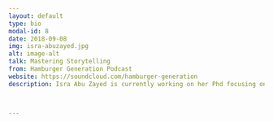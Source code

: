 ```yaml
---
layout: default
type: bio
modal-id: 8
date: 2018-09-08
img: isra-abuzayed.jpg 
alt: image-alt
talk: Mastering Storytelling
from: Hamburger Generation Podcast
website: https://soundcloud.com/hamburger-generation
description: Isra Abu Zayed is currently working on her Phd focusing on female education. As a university lecturer she has recently decided to take some time off to focus on herself and her family. She is often found imparting knowledge to her 5-year-old daughter on female empowerment and environmental sustainability. In her free time, Isra loves to embark on new creative projects such as, co-hosting the Hamburger Generation Podcast, meeting her peers for their book club discussions, or simply painting behind a canvas.



---
```

